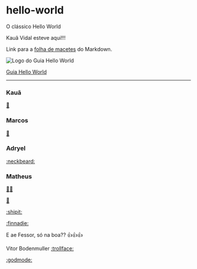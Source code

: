 # hello-world
O clássico Hello World

Kauã Vidal esteve aqui!!!

Link para a [folha de macetes](https://github.com/adam-p/markdown-here/wiki/Markdown-Cheatsheet) do Markdown.


![Logo do Guia Hello World](https://github.com/tarcnux/hello-world/blob/Edi%C3%A7%C3%B5es-no-Readme/Hello%20World%20Guide.PNG "Guia Hello World Com a edição do JoãoVictorAcampora")

[Guia Hello World](https://guides.github.com/activities/hello-world/)

---

### Kauã
[:mount_fuji:](https://gist.github.com/rxaviers/7360908)

### Marcos
[:dragon_face:](https://gist.github.com/rxaviers/7360908)

### Adryel
[:neckbeard:](https://github.com/adryel97)

### Matheus
[:guardsman:](https://gist.github.com/rxaviers/7360908)

[:japanese_ogre:](https://gist.github.com/rxaviers/7360908)

[:shipit:](https://gist.github.com/rxaviers/7360908)

[:finnadie:](https://gist.github.com/rxaviers/7360908)

E ae Fessor, só na boa?? :+1::+1::+1:


Vitor Bodenmuller [:trollface:](https://gist.github.com/rxaviers/7360908)

[:godmode:](https://github.com/tarcnux)

